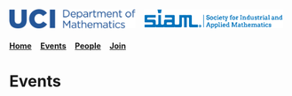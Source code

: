 <!--
layout: page
title: "Events"
permalink: /events/
-->
<img src="/images/UCI_long.png" width="45%">&nbsp;&nbsp;&nbsp;<img src="/images/siam_logo.png" width="50%"> 
---
[**Home**](https://ucisiam.github.io/)&nbsp;&nbsp;&nbsp;
[**Events**](https://ucisiam.github.io/events)&nbsp;&nbsp;&nbsp;
[**People**](https://ucisiam.github.io/people)&nbsp;&nbsp;&nbsp;
[**Join**](https://ucisiam.github.io/join)&nbsp;&nbsp;&nbsp;



# Events

